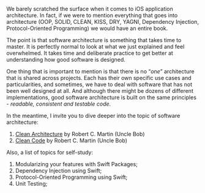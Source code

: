 
We barely scratched the surface when it comes to iOS application architecture. In fact, if we were to mention everything that goes into architecture (OOP, SOLID, CLEAN, KISS, DRY, YAGNI, Dependency Injection, Protocol-Oriented Programming) we would have an entire book.

The point is that software architecture is something that takes time to master. It is perfectly normal to look at what we just explained and feel overwhelmed. It takes time and deliberate practice to get better at understanding how good software is designed.

One thing that is important to mention is that there is no “*one*” architecture that is shared across projects. Each has their own specific use cases and particularities, and sometimes, we have to deal with software that has not been well designed at all. And although there might be dozens of different implementations, good software architecture is built on the same principles - *readable, consistent and testable code*.

In the meantime, I invite you to dive deeper into the topic of software architecture:

1. [Clean Architecture](https://www.amazon.com/Clean-Architecture-Craftsmans-Software-Structure/dp/0134494164) by Robert C. Martin (Uncle Bob)
2. [Clean Code](https://www.amazon.com/Clean-Code-Handbook-Software-Craftsmanship/dp/0132350882/ref=sr_1_1?crid=2W3LLC56XZEEI&dib=eyJ2IjoiMSJ9.eUeDq4BPqNYI52SOU-OcJxFxSsYuG75qnwKh2Q1vEf2RPgQp_SsISCnxR9XvBj4k0bwFAdrWX4QvnuOBAKOK7l3pzQxa6EcyX6kOwKH4dGgUYv5QRw2atSjgzrckpNNQUgJPSijNEmsqpw6DKvPoDZg_Yy-v9Ad6_u-4AEVas5kXzeQnEDqAr3ycLNUHwj2-W-LHnN7aH4ZopyC3ex3VoOkyhtaQNAwvAulo9WyAvJQ.MGhbb4fq58X7Zim3mkLNa5GTwKUtt2wyTawjvoQqvvs&dib_tag=se&keywords=clean+code&qid=1742755524&s=books&sprefix=clean+cod%2Cstripbooks-intl-ship%2C191&sr=1-1) by Robert C. Martin (Uncle Bob)

Also, a list of topics for self-study:

1. Modularizing your features with Swift Packages;
2. Dependency Injection using Swift;
3. Protocol-Oriented Programming using Swift;
4. Unit Testing;
